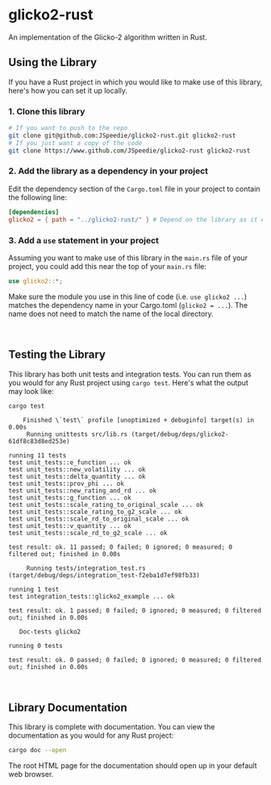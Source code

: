 # glicko2-rust

An implementation of the Glicko-2 algorithm written in Rust.

## Using the Library

If you have a Rust project in which you would like to make use of
this library, here's how you can set it up locally.

### 1. Clone this library

```bash
# If you want to push to the repo
git clone git@github.com:JSpeedie/glicko2-rust.git glicko2-rust
# If you just want a copy of the code
git clone https://www.github.com/JSpeedie/glicko2-rust glicko2-rust
```

### 2. Add the library as a dependency in your project

Edit the dependency section of the `Cargo.toml` file in your project
to contain the following line:

```toml
[dependencies]
glicko2 = { path = "../glicko2-rust/" } # Depend on the library as it exists in the local filesystem
```

### 3. Add a `use` statement in your project

Assuming you want to make use of this library in the `main.rs` file of
your project, you could add this near the top of your `main.rs` file:

```rust
use glicko2::*;
```

Make sure the module you use in this line of code (i.e. `use glicko2 ...`)
matches the dependency name in your Cargo.toml (`glicko2 = ...`). The name
does not need to match the name of the local directory.

&nbsp;
&nbsp;

## Testing the Library

This library has both unit tests and integration tests. You can run them as you
would for any Rust project using `cargo test`. Here's what the output may look
like:

```bash
cargo test
```
```
    Finished \`test\` profile [unoptimized + debuginfo] target(s) in 0.00s
     Running unittests src/lib.rs (target/debug/deps/glicko2-61df8c83d8ed253e)

running 11 tests
test unit_tests::e_function ... ok
test unit_tests::new_volatility ... ok
test unit_tests::delta_quantity ... ok
test unit_tests::prov_phi ... ok
test unit_tests::new_rating_and_rd ... ok
test unit_tests::g_function ... ok
test unit_tests::scale_rating_to_original_scale ... ok
test unit_tests::scale_rating_to_g2_scale ... ok
test unit_tests::scale_rd_to_original_scale ... ok
test unit_tests::v_quantity ... ok
test unit_tests::scale_rd_to_g2_scale ... ok

test result: ok. 11 passed; 0 failed; 0 ignored; 0 measured; 0 filtered out; finished in 0.00s

     Running tests/integration_test.rs (target/debug/deps/integration_test-f2eba1d7ef98fb33)

running 1 test
test integration_tests::glicko2_example ... ok

test result: ok. 1 passed; 0 failed; 0 ignored; 0 measured; 0 filtered out; finished in 0.00s

   Doc-tests glicko2

running 0 tests

test result: ok. 0 passed; 0 failed; 0 ignored; 0 measured; 0 filtered out; finished in 0.00s

```

&nbsp;
&nbsp;

## Library Documentation

This library is complete with documentation. You can view the documentation as
you would for any Rust project:

```bash
cargo doc --open
```

The root HTML page for the documentation should open up in your default web
browser.
